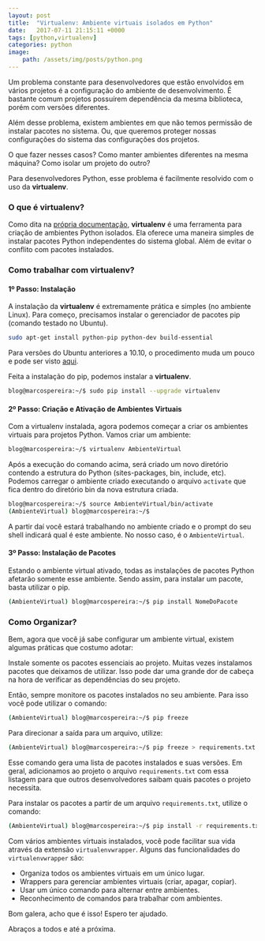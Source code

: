 ```yaml
---
layout: post
title:  "Virtualenv: Ambiente virtuais isolados em Python"
date:   2017-07-11 21:15:11 +0000
tags: [python,virtualenv]
categories: python
image:  
    path: /assets/img/posts/python.png
---
```


Um problema constante para desenvolvedores que estão envolvidos em vários projetos é a configuração do ambiente de desenvolvimento. É bastante comum projetos possuírem dependência da mesma biblioteca, porém com versões diferentes.

Além desse problema, existem ambientes em que não temos permissão de instalar pacotes no sistema. Ou, que queremos proteger nossas configurações do sistema das configurações dos projetos.

O que fazer nesses casos? Como manter ambientes diferentes na mesma máquina? Como isolar um projeto do outro?

Para desenvolvedores Python, esse problema é facilmente resolvido com o uso da **virtualenv**.

### O que é virtualenv?

Como dita na [própria documentação](https://virtualenv.pypa.io/en/latest/index.html), **virtualenv** é uma ferramenta para criação de ambientes Python isolados. Ela oferece uma maneira simples de instalar pacotes Python independentes do sistema global. Além de evitar o conflito com pacotes instalados.

### Como trabalhar com virtualenv?

#### 1º Passo: Instalação

A instalação da **virtualenv** é extremamente prática e simples (no ambiente Linux). Para começo, precisamos instalar o gerenciador de pacotes pip (comando testado no Ubuntu).

```sh
sudo apt-get install python-pip python-dev build-essential
```

Para versões do Ubuntu anteriores a 10.10, o procedimento muda um pouco e pode ser visto [aqui](http://www.saltycrane.com/blog/2010/02/how-install-pip-ubuntu/).

Feita a instalação do pip, podemos instalar a **virtualenv**.

```sh
blog@marcospereira:~/$ sudo pip install --upgrade virtualenv
```

#### 2º Passo: Criação e Ativação de Ambientes Virtuais

Com a virtualenv instalada, agora podemos começar a criar os ambientes virtuais para projetos Python. Vamos criar um ambiente:

```sh
blog@marcospereira:~/$ virtualenv AmbienteVirtual
```

Após a execução do comando acima, será criado um novo diretório contendo a estrutura do Python (sites-packages, bin, include, etc). Podemos carregar o ambiente criado executando o arquivo `activate` que fica dentro do diretório bin da nova estrutura criada.

```sh
blog@marcospereira:~/$ source AmbienteVirtual/bin/activate
(AmbienteVirtual) blog@marcospereira:~/$
```

A partir daí você estará trabalhando no ambiente criado e o prompt do seu shell indicará qual é este ambiente. No nosso caso, é o `AmbienteVirtual`.

#### 3º Passo: Instalação de Pacotes

Estando o ambiente virtual ativado, todas as instalações de pacotes Python afetarão somente esse ambiente. Sendo assim, para instalar um pacote, basta utilizar o pip.

```sh
(AmbienteVirtual) blog@marcospereira:~/$ pip install NomeDoPacote
```

### Como Organizar?

Bem, agora que você já sabe configurar um ambiente virtual, existem algumas práticas que costumo adotar:

Instale somente os pacotes essenciais ao projeto. Muitas vezes instalamos pacotes que deixamos de utilizar. Isso pode dar uma grande dor de cabeça na hora de verificar as dependências do seu projeto.

Então, sempre monitore os pacotes instalados no seu ambiente. Para isso você pode utilizar o comando:

```sh
(AmbienteVirtual) blog@marcospereira:~/$ pip freeze
```

Para direcionar a saída para um arquivo, utilize:

```sh
(AmbienteVirtual) blog@marcospereira:~/$ pip freeze > requirements.txt
```

Esse comando gera uma lista de pacotes instalados e suas versões. Em geral, adicionamos ao projeto o arquivo `requirements.txt` com essa listagem para que outros desenvolvedores saibam quais pacotes o projeto necessita.

Para instalar os pacotes a partir de um arquivo `requirements.txt`, utilize o comando:

```sh
(AmbienteVirtual) blog@marcospereira:~/$ pip install -r requirements.txt
```

Com vários ambientes virtuais instalados, você pode facilitar sua vida através da extensão `virtualenvwrapper`. Alguns das funcionalidades do `virtualenvwrapper` são:

* Organiza todos os ambientes virtuais em um único lugar.
* Wrappers para gerenciar ambientes virtuais (criar, apagar, copiar).
* Usar um único comando para alternar entre ambientes.
* Reconhecimento de comandos para trabalhar com ambientes.

Bom galera, acho que é isso! Espero ter ajudado.

Abraços a todos e até a próxima.

